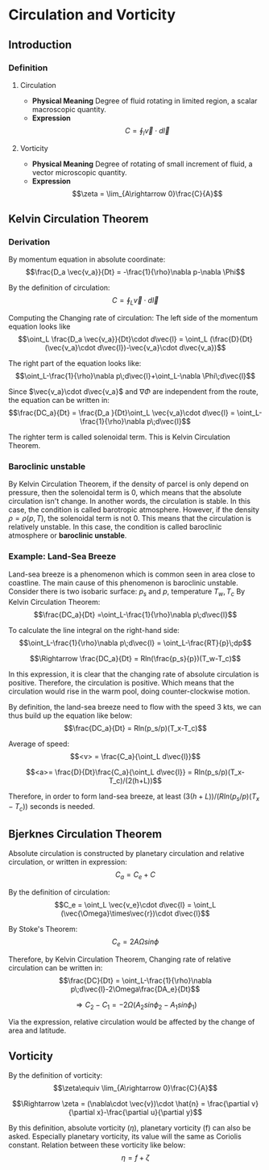# Circulation and Vorticity
## Introduction
### Definition
1. Circulation
    * **Physical Meaning**
Degree of fluid rotating in limited region, a scalar macroscopic quantity.
    * **Expression**
$$C = \oint_l \vec{v} \cdot d\vec{l}$$

2. Vorticity
    * **Physical Meaning**
    Degree of rotating of small increment of fluid, a vector microscopic quantity.
    * **Expression**
    $$\zeta = \lim_{A\rightarrow 0}\frac{C}{A}$$

## Kelvin Circulation Theorem
### Derivation
By momentum equation in absolute coordinate:
$$\frac{D_a \vec{v_a}}{Dt} = -\frac{1}{\rho}\nabla p-\nabla \Phi$$

By the definition of circulation:
$$C = \oint_L \vec{v}\cdot d\vec{l}$$

Computing the Changing rate of circulation:
The left side of the momentum equation looks like
$$\oint_L \frac{D_a \vec{v_a}}{Dt}\cdot d\vec{l} = \oint_L (\frac{D}{Dt}(\vec{v_a}\cdot d\vec{l})-\vec{v_a}\cdot d\vec{v_a})$$

The right part of the equation looks like:
$$\oint_L-\frac{1}{\rho}\nabla p\;d\vec{l}+\oint_L-\nabla \Phi\;d\vec{l}$$

Since $\vec{v_a}\cdot d\vec{v_a}$ and $\nabla \Phi$ are independent from the route, the equation can be written in:
$$\frac{DC_a}{Dt} = \frac{D_a }{Dt}\oint_L \vec{v_a}\cdot d\vec{l} = \oint_L-\frac{1}{\rho}\nabla p\;d\vec{l}$$

The righter term is called solenoidal term.
This is Kelvin Circulation Theorem.

### Baroclinic unstable
By Kelvin Circulation Theorem, if the density of parcel is only depend on pressure, then the solenoidal term is 0, which means that the absolute circulation isn't change.
In another words, the circulation is stable.
In this case, the condition is called barotropic atmosphere.
However, if the density $\rho=\rho(p, T)$, the solenoidal term is not 0.
This means that the circulation is relatively unstable.
In this case, the condition is called baroclinic atmosphere or **baroclinic unstable**. 

### Example: Land-Sea Breeze
Land-sea breeze is a phenomenon which is common seen in area close to coastline.
The main cause of  this phenomenon is baroclinic unstable.
Consider there is two isobaric surface: $p_s$ and $p$, temperature $T_w, T_c$
By Kelvin Circulation Theorem:
$$\frac{DC_a}{Dt} =\oint_L-\frac{1}{\rho}\nabla p\;d\vec{l}$$

To calculate the line integral on the right-hand side:
$$\oint_L-\frac{1}{\rho}\nabla p\;d\vec{l} = \oint_L-\frac{RT}{p}\;dp$$

$$\Rightarrow \frac{DC_a}{Dt} = Rln(\frac{p_s}{p})(T_w-T_c)$$

In this expression, it is clear that the changing rate of absolute circulation is positive.
Therefore, the circulation is positive.
Which means that the circulation would rise in the warm pool, doing counter-clockwise motion.

By definition, the land-sea breeze need to flow with the speed 3 kts, we can thus build up the equation like below:
$$\frac{DC_a}{Dt} = Rln(p_s/p)(T_x-T_c)$$

Average of speed:
$$<v> = \frac{C_a}{\oint_L d\vec{l}}$$

$$<a>= \frac{D}{Dt}\frac{C_a}{\oint_L d\vec{l}} = Rln(p_s/p)(T_x-T_c)/(2(h+L))$$

Therefore, in order to form land-sea breeze, at least $(3(h+L))/(Rln(p_s/p)(T_x-T_c))$ seconds is needed.

## Bjerknes Circulation Theorem
Absolute circulation is constructed by planetary circulation and relative circulation, or written in expression:
$$C_a = C_e+C$$

By the definition of circulation:
$$C_e = \oint_L \vec{v_e}\cdot d\vec{l} = \oint_L (\vec{\Omega}\times\vec{r})\cdot d\vec{l}$$

By Stoke's Theorem:
$$C_e = 2A\Omega sin\phi $$

Therefore, by Kelvin Circulation Theorem, Changing rate of relative circulation can be written in:
$$\frac{DC}{Dt} = \oint_L-\frac{1}{\rho}\nabla p\;d\vec{l}-2\Omega\frac{DA_e}{Dt}$$

$$\Rightarrow C_2-C_1 = -2\Omega(A_2sin\phi_2-A_1sin\phi_1)$$

Via the expression, relative circulation would be affected by the change of area and latitude.

## Vorticity
By the definition of vorticity:
$$\zeta\equiv \lim_{A\rightarrow 0}\frac{C}{A}$$

$$\Rightarrow \zeta = (\nabla\cdot \vec{v})\cdot \hat{n} = \frac{\partial v}{\partial x}-\frac{\partial u}{\partial y}$$

By this definition, absolute vorticity ($\eta$), planetary vorticity (f) can also be asked.
Especially planetary vorticity, its value will the same as Coriolis constant.
Relation between these vorticity like below:
$$\eta = f+\zeta$$